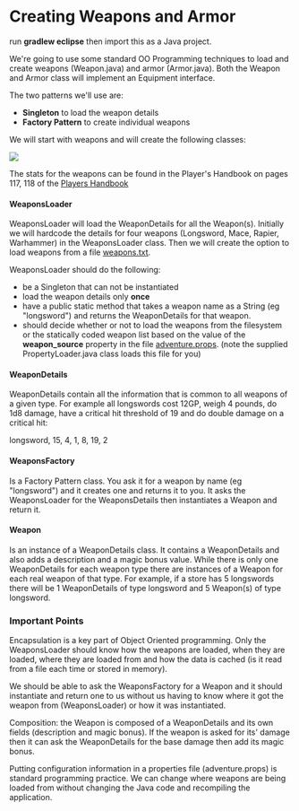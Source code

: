 # Creating Weapons and Armor

run **gradlew eclipse** then import this as a Java project.

We're going to use some standard OO Programming techniques to load and create weapons (Weapon.java) and armor (Armor.java). Both the Weapon and Armor class will implement an Equipment interface.

The two patterns we'll use are:
* **Singleton** to load the weapon details
* **Factory Pattern** to create individual weapons

We will start with weapons and will create the following classes:

![](https://github.com/randyzingle/courses/tree/equipment/adventure/src/main/resources/diagrams/weapons-uml.png)

The stats for the weapons can be found in the Player's Handbook on pages 117, 118 of the [Players Handbook](src/main/resources/docs/PlayersHandbook.pdf)

#### WeaponsLoader
WeaponsLoader will load the WeaponDetails for all the Weapon(s). Initially we will hardcode the details for four weapons (Longsword, Mace, Rapier, Warhammer) in the WeaponsLoader class. Then we will create the option to load weapons from a file [weapons.txt](src/main/resources/data/weapons.txt).

WeaponsLoader should do the following:
* be a Singleton that can not be instantiated
* load the weapon details only **once**
* have a public static method that takes a weapon name as a String (eg "longsword") and returns the WeaponDetails for that weapon.
* should decide whether or not to load the weapons from the filesystem or the statically coded weapon list based on the value of the **weapon_source** property in the file [adventure.props](src/main/resources/adventure.props). (note the supplied PropertyLoader.java class loads this file for you)

#### WeaponDetails
WeaponDetails contain all the information that is common to all weapons of a given type. For example all longswords cost 12GP, weigh 4 pounds, do 1d8 damage, have a critical hit threshold of 19 and do double damage on a critical hit:

longsword, 15, 4, 1, 8, 19, 2

#### WeaponsFactory
Is a Factory Pattern class. You ask it for a weapon by name (eg "longsword") and it creates one and returns it to you. It asks the WeaponsLoader for the WeaponsDetails then instantiates a Weapon and return it.

#### Weapon
Is an instance of a WeaponDetails class. It contains a WeaponDetails and also adds a description and a magic bonus value. While there is only one WeaponDetails for each weapon type there are instances of a Weapon for each real weapon of that type. For example, if a store has 5 longswords there will be 1 WeaponDetails of type longsword and 5 Weapon(s) of type longsword.

### Important Points
Encapsulation is a key part of Object Oriented programming. Only the WeaponsLoader should know how the weapons are loaded, when they are loaded, where they are loaded from and how the data is cached (is it read from a file each time or stored in memory).

We should be able to ask the WeaponsFactory for a Weapon and it should instantiate and return one to us without us having to know where it got the weapon from (WeaponsLoader) or how it was instantiated.

Composition: the Weapon is composed of a WeaponDetails and its own fields (description and magic bonus). If the weapon is asked for its' damage then it can ask the WeaponDetails for the base damage then add its magic bonus.

Putting configuration information in a properties file (adventure.props) is standard programming practice. We can change where weapons are being loaded from without changing the Java code and recompiling the application.
